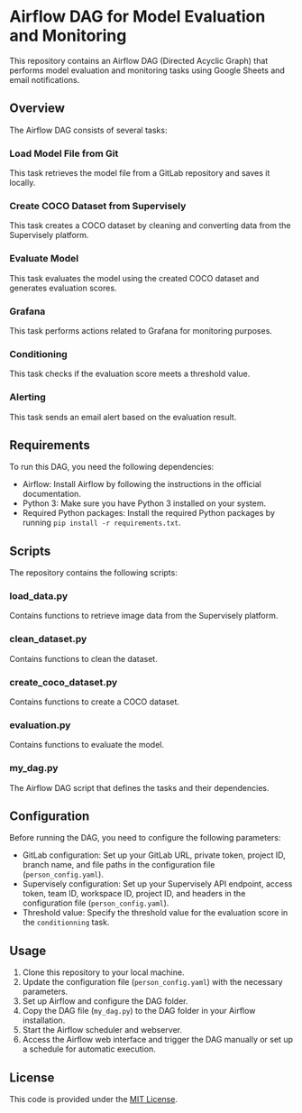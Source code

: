 # Airflow DAG for Model Evaluation and Monitoring

This repository contains an Airflow DAG (Directed Acyclic Graph) that performs model evaluation and monitoring tasks using Google Sheets and email notifications.

## Overview

The Airflow DAG consists of several tasks:

### Load Model File from Git

This task retrieves the model file from a GitLab repository and saves it locally.

### Create COCO Dataset from Supervisely

This task creates a COCO dataset by cleaning and converting data from the Supervisely platform.

### Evaluate Model

This task evaluates the model using the created COCO dataset and generates evaluation scores.

### Grafana

This task performs actions related to Grafana for monitoring purposes.

### Conditioning

This task checks if the evaluation score meets a threshold value.

### Alerting

This task sends an email alert based on the evaluation result.

## Requirements

To run this DAG, you need the following dependencies:

- Airflow: Install Airflow by following the instructions in the official documentation.
- Python 3: Make sure you have Python 3 installed on your system.
- Required Python packages: Install the required Python packages by running `pip install -r requirements.txt`.

## Scripts

The repository contains the following scripts:

### load_data.py

Contains functions to retrieve image data from the Supervisely platform.

### clean_dataset.py

Contains functions to clean the dataset.

### create_coco_dataset.py

Contains functions to create a COCO dataset.

### evaluation.py

Contains functions to evaluate the model.

### my_dag.py

The Airflow DAG script that defines the tasks and their dependencies.

## Configuration

Before running the DAG, you need to configure the following parameters:

- GitLab configuration: Set up your GitLab URL, private token, project ID, branch name, and file paths in the configuration file (`person_config.yaml`).
- Supervisely configuration: Set up your Supervisely API endpoint, access token, team ID, workspace ID, project ID, and headers in the configuration file (`person_config.yaml`).
- Threshold value: Specify the threshold value for the evaluation score in the `conditionning` task.

## Usage

1. Clone this repository to your local machine.
2. Update the configuration file (`person_config.yaml`) with the necessary parameters.
3. Set up Airflow and configure the DAG folder.
4. Copy the DAG file (`my_dag.py`) to the DAG folder in your Airflow installation.
5. Start the Airflow scheduler and webserver.
6. Access the Airflow web interface and trigger the DAG manually or set up a schedule for automatic execution.

## License

This code is provided under the [MIT License](LICENSE).
